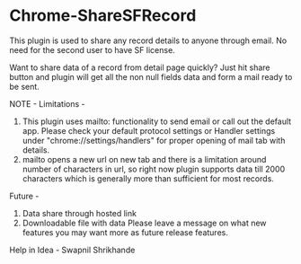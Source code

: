 # Chrome-ShareSFRecord
This plugin is used to share any record details to anyone through email. No need for the second user to have SF license.

Want to share data of a record from detail page quickly? Just hit share button and plugin will get all the non null fields data and form a mail ready to be sent.

NOTE - 
Limitations - 
1. This plugin uses mailto: functionality to send email or call out the default app. Please check your default protocol settings or Handler settings under "chrome://settings/handlers" for proper opening of mail tab with details.
2. mailto opens a new url on new tab and there is a limitation around number of characters in url, so right now plugin supports data till 2000 characters which is generally more than sufficient for most records.


Future - 
1. Data share through hosted link
2. Downloadable file with data
Please leave a message on what new features you may want more as future release features.

Help in Idea - Swapnil Shrikhande
